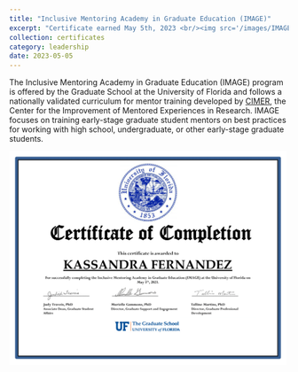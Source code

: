 ```yaml
---
title: "Inclusive Mentoring Academy in Graduate Education (IMAGE)"
excerpt: "Certificate earned May 5th, 2023 <br/><img src='/images/IMAGECert.png' width=500>"
collection: certificates
category: leadership
date: 2023-05-05
---
```


The Inclusive Mentoring Academy in Graduate Education (IMAGE) program is offered by the Graduate School at the University of Florida and follows a nationally validated curriculum for mentor training developed by [CIMER](https://cimerproject.org/), the Center for the Improvement of Mentored Experiences in Research. IMAGE focuses on training early-stage graduate student mentors on best practices for working with high school, undergraduate, or other early-stage graduate students.

<img src='/images/IMAGECert.png' width=500>
